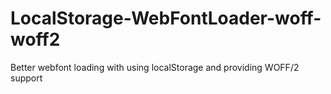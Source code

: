 # LocalStorage-WebFontLoader-woff-woff2
Better webfont loading with using localStorage and providing WOFF/2 support
